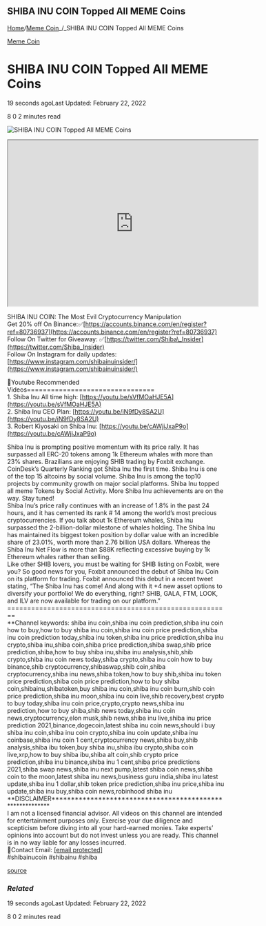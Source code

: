 ## SHIBA INU COIN Topped All MEME Coins

[Home](https://coinmarketdo.com/)_/_[Meme Coin](https://coinmarketdo.com/meme-coin/)_/_SHIBA INU COIN Topped All MEME Coins

[Meme Coin](https://coinmarketdo.com/meme-coin/)

SHIBA INU COIN Topped All MEME Coins
====================================

19 seconds agoLast Updated: February 22, 2022

8 0 2 minutes read

![SHIBA INU COIN Topped All MEME Coins](https://cdn.hashnode.com/res/hashnode/image/upload/v1645559006030/I8kNK7Ugf.jpeg)

<iframe width="580" height="385" src="https://www.youtube.com/embed/O0kYrERpvHc?rel=0&amp;cc_load_policy=1&amp;hl=en&amp;modestbranding=1"></iframe>  
  
SHIBA INU COIN: The Most Evil Cryptocurrency Manipulation  
Get 20% off On Binance:✅[https://accounts.binance.com/en/register?ref=80736937](https://accounts.binance.com/en/register?ref=80736937)  
Follow On Twitter for Giveaway: ✅[https://twitter.com/Shiba\_Insider](https://twitter.com/Shiba_Insider)  
Follow On Instagram for daily updates: [https://www.instagram.com/shibainuinsider/](https://www.instagram.com/shibainuinsider/)

🔴Youtube Recommended Videos================================  
1\. Shiba Inu All time high: [https://youtu.be/sVfMOaHJE5A](https://youtu.be/sVfMOaHJE5A)  
2\. Shiba Inu CEO Plan: [https://youtu.be/iN9fDy8SA2U](https://youtu.be/iN9fDy8SA2U)  
3\. Robert Kiyosaki on Shiba Inu: [https://youtu.be/cAWjiJxaP9o](https://youtu.be/cAWjiJxaP9o)

Shiba Inu is prompting positive momentum with its price rally. It has surpassed all ERC-20 tokens among 1k Ethereum whales with more than 23% shares. Brazilians are enjoying SHIB trading by Foxbit exchange. CoinDesk’s Quarterly Ranking got Shiba Inu the first time. Shiba Inu is one of the top 15 altcoins by social volume. Shiba Inu is among the top10 projects by community growth on major social platforms. Shiba Inu topped all meme Tokens by Social Activity. More Shiba Inu achievements are on the way. Stay tuned!  
Shiba Inu’s price rally continues with an increase of 1.8% in the past 24 hours, and it has cemented its rank # 14 among the world’s most precious cryptocurrencies. If you talk about 1k Ethereum whales, Shiba Inu surpassed the 2-billion-dollar milestone of whales holding. The Shiba Inu has maintained its biggest token position by dollar value with an incredible share of 23.01%, worth more than 2.76 billion USA dollars. Whereas the Shiba Inu Net Flow is more than $88K reflecting excessive buying by 1k Ethereum whales rather than selling.  
Like other SHIB lovers, you must be waiting for SHIB listing on Foxbit, were you? So good news for you, Foxbit announced the debut of Shiba Inu Coin on its platform for trading. Foxbit announced this debut in a recent tweet stating, “The Shiba Inu has come! And along with it +4 new asset options to diversify your portfolio! We do everything, right? SHIB, GALA, FTM, LOOK, and ILV are now available for trading on our platform.”  
\========================================================  
\*\*Channel keywords: shiba inu coin,shiba inu coin prediction,shiba inu coin how to buy,how to buy shiba inu coin,shiba inu coin price prediction,shiba inu coin prediction today,shiba inu token,shiba inu price prediction,shiba inu crypto,shiba inu,shiba coin,shiba price prediction,shiba swap,shib price prediction,shiba,how to buy shiba inu,shiba inu analysis,shib,shib crypto,shiba inu coin news today,shiba crypto,shiba inu coin how to buy binance,shib cryptocurrency,shibaswap,shib coin,shiba cryptocurrency,shiba inu news,shiba token,how to buy shib,shiba inu token price prediction,shiba coin price prediction,how to buy shiba coin,shibainu,shibatoken,buy shiba inu coin,shiba inu coin burn,shib coin price prediction,shiba inu moon,shiba inu coin live,shib recovery,best crypto to buy today,shiba inu coin price,crypto,crypto news,shiba inu prediction,how to buy shiba,shib news today,shiba inu coin news,cryptocurrency,elon musk,shib news,shiba inu live,shiba inu price prediction 2021,binance,dogecoin,latest shiba inu coin news,should i buy shiba inu coin,shiba inu coin crypto,shiba inu coin update,shiba inu coinbase,shiba inu coin 1 cent,cryptocurrency news,shiba buy,shib analysis,shiba ibu token,buy shiba inu,shiba ibu crypto,shiba coin live,xrp,how to buy shiba ibu,shiba alt coin,shib crypto price prediction,shiba inu binance,shiba inu 1 cent,shiba price predictions 2021,shiba swap news,shiba inu next pump,latest shiba coin news,shiba coin to the moon,latest shiba inu news,business guru india,shiba inu latest update,shiba inu 1 dollar,shib token price prediction,shiba inu price,shiba inu update,shiba inu buy,shiba coin news,robinhood shiba inu  
\*\*DISCLAIMER\*\*\*\*\*\*\*\*\*\*\*\*\*\*\*\*\*\*\*\*\*\*\*\*\*\*\*\*\*\*\*\*\*\*\*\*\*\*\*\*\*\*\*\*\*\*\*\*\*\*\*\*\*\*\*\*\*\*  
I am not a licensed financial advisor. All videos on this channel are intended for entertainment purposes only. Exercise your due diligence and scepticism before diving into all your hard-earned monies. Take experts’ opinions into account but do not invest unless you are ready. This channel is in no way liable for any losses incurred.  
💬Contact Email: [\[email protected\]](https://coinmarketdo.com/cdn-cgi/l/email-protection)  
#shibainucoin #shibainu #shiba  
  
[source](https://www.youtube.com/watch?v=O0kYrERpvHc)

### _Related_

19 seconds agoLast Updated: February 22, 2022

8 0 2 minutes read